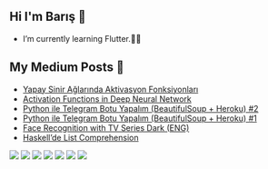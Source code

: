 ## Hi I'm Barış 🤞

- </a>I’m currently learning Flutter.🐱‍🏍



## My Medium Posts 📑
- [Yapay Sinir Ağlarında Aktivasyon Fonksiyonları](https://alibarisayten.medium.com/yapay-sinir-ağlarında-aktivasyon-fonksiyonları-11002b8ac522)
- [Activation Functions in Deep Neural Network](https://alibarisayten.medium.com/activation-functions-in-deep-neural-network-4d8849b70046#ceb8-fa47313f48e4)
- [Python ile Telegram Botu Yapalım (BeautifulSoup + Heroku) #2 ](https://alibarisayten.medium.com/python-ile-telegram-botu-yapalım-beautifulsoup-heroku-2-3853b413cda7)
- [Python ile Telegram Botu Yapalım (BeautifulSoup + Heroku) #1 ](https://alibarisayten.medium.com/python-ile-telegram-botu-yapalım-beautifulsoup-heroku-1-a488de173188)
- [Face Recognition with TV Series Dark (ENG)](https://alibarisayten.medium.com/face-recognition-with-tv-series-dark-dfcdae9f0701)
- [Haskell’de List Comprehension](https://alibarisayten.medium.com/haskellde-list-comprehension-485999ec93e)





[![](https://img.shields.io/badge/Medium-%2312100E.svg?&style=flat&logo=medium&logoColor=white)](https://medium.com/@alibarisayten)
[![](https://img.shields.io/badge/LinkedIn-%230077B5.svg?&style=flat&logo=linkedin&logoColor=white)](https://www.linkedin.com/in/alibaris/)
[![](https://img.shields.io/badge/Kaggle-%2312100E.svg?&style=flat?labelColor=blue?color=blue&logo=kaggle&logoColor=blue)](https://www.kaggle.com/alibaris)
[![](https://img.shields.io/badge/HackerRank-2EC866?style=flat&logo=HackerRank&logoColor=white)](https://www.hackerrank.com/alibrs15)
![](https://www.codewars.com/users/thealibrs/badges/micro)
[![](https://img.shields.io/badge/Email-alibrs15%40hotmail.com-blue)](mailto:alibrs15@hotmail.com) 
![](https://komarev.com/ghpvc/?username=thealibrs&color=green)

